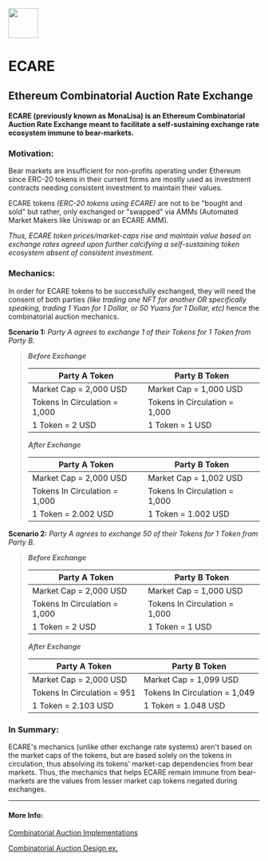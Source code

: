 <img src="https://github.com/jeyakatsa/monalisa/blob/main/assets/EcareIcon.png" width="60px">

# ECARE
## Ethereum Combinatorial Auction Rate Exchange

#### ECARE (previously known as MonaLisa) is an Ethereum Combinatorial Auction Rate Exchange meant to facilitate a self-sustaining exchange rate ecosystem immune to bear-markets. 

### Motivation:

Bear markets are insufficient for non-profits operating under Ethereum since ERC-20 tokens in their current forms are mostly used as investment contracts needing consistent investment to maintain their values.

ECARE tokens *(ERC-20 tokens using ECARE)* are not to be "bought and sold" but rather, only exchanged or "swapped" via AMMs (Automated Market Makers like Uniswap or an ECARE AMM). 

*Thus, ECARE token prices/market-caps rise and maintain value based on exchange rates agreed upon further calcifying a self-sustaining token ecosystem absent of consistent investment.*

### Mechanics:

In order for ECARE tokens to be successfully exchanged, they will need the consent of both parties *(like trading one NFT for another OR specifically speaking, trading 1 Yuan for 1 Dollar, or 50 Yuans for 1 Dollar, etc)* hence the combinatorial auction mechanics. 

**Scenario 1:** *Party A agrees to exchange 1 of their Tokens for 1 Token from Party B.*

> ***Before Exchange***
> 
> | Party A Token                 | Party B Token                 |
> | ----------------------------- | ----------------------------- |
> | Market Cap = 2,000 USD        | Market Cap = 1,000 USD        |
> | Tokens In Circulation = 1,000 | Tokens In Circulation = 1,000 |
> | 1 Token = 2 USD               | 1 Token = 1 USD               |
> 
> ***After Exchange***
> 
> | Party A Token                 | Party B Token                 |
> | ----------------------------  | ----------------------------- |
> | Market Cap = 2,000 USD        | Market Cap = 1,002 USD        |
> | Tokens In Circulation = 1,000 | Tokens In Circulation = 1,000 |
> | 1 Token = 2.002 USD           | 1 Token = 1.002 USD           |

**Scenario 2:** *Party A agrees to exchange 50 of their Tokens for 1 Token from Party B.*

> ***Before Exchange***
> 
> | Party A Token                 | Party B Token                 |
> | ----------------------------- | ----------------------------- |
> | Market Cap = 2,000 USD        | Market Cap = 1,000 USD        |
> | Tokens In Circulation = 1,000 | Tokens In Circulation = 1,000 |
> | 1 Token = 2 USD               | 1 Token = 1 USD               |
> 
> ***After Exchange***
> 
> | Party A Token                 | Party B Token                  |
> | ----------------------------- | ------------------------------ |
> | Market Cap = 2,000 USD        | Market Cap = 1,099 USD         |
> | Tokens In Circulation = 951   | Tokens In Circulation = 1,049  |
> | 1 Token = 2.103 USD           | 1 Token = 1.048 USD            |

### In Summary:

ECARE's mechanics (unlike other exchange rate systems) aren't based on the market caps of the tokens, but are based solely on the tokens in circulation, thus absolving its tokens' market-cap dependencies from bear markets. Thus, the mechanics that helps ECARE remain immune from bear-markets are the values from lesser market cap tokens negated during exchanges.

--------------------------------------------------

#### More Info:

[Combinatorial Auction Implementations](https://www.sciencedirect.com/topics/computer-science/combinatorial-auction)

[Combinatorial Auction Design ex.](https://www.jstor.org/stable/4133996)
